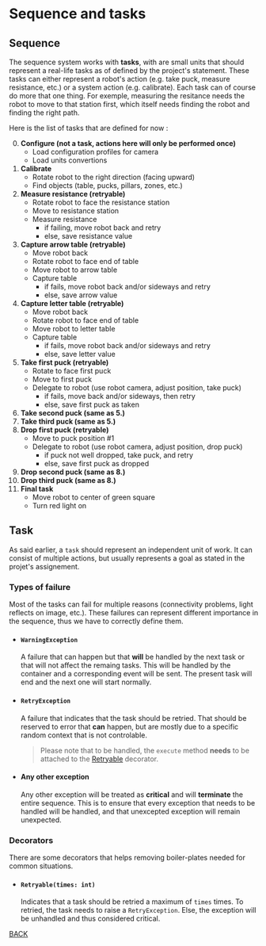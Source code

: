 # Sequence and tasks

## Sequence

The sequence system works with **tasks**, with are small units that should represent a real-life tasks as of defined by the project's statement. These tasks can either represent a robot's action (e.g. take puck, measure resistance, etc.) or a system action (e.g. calibrate). Each task can of course do more that one thing. For exemple, measuring the resitance needs the robot to move to that station first, which itself needs finding the robot and finding the right path.

Here is the list of tasks that are defined for now :

0. **Configure (not a task, actions here will only be performed once)**
    - Load configuration profiles for camera
    - Load units convertions
1. **Calibrate**
    - Rotate robot to the right direction (facing upward)
    - Find objects (table, pucks, pillars, zones, etc.)
2. **Measure resistance (retryable)**
    - Rotate robot to face the resistance station
    - Move to resistance station
    - Measure resistance
        - if failing, move robot back and retry
        - else, save resistance value
3. **Capture arrow table (retryable)**
    - Move robot back
    - Rotate robot to face end of table
    - Move robot to arrow table
    - Capture table
        - if fails, move robot back and/or sideways and retry
        - else, save arrow value
4. **Capture letter table (retryable)**
    - Move robot back
    - Rotate robot to face end of table
    - Move robot to letter table
    - Capture table
        - if fails, move robot back and/or sideways and retry
        - else, save letter value
5. **Take first puck (retryable)**
    - Rotate to face first puck
    - Move to first puck
    - Delegate to robot (use robot camera, adjust position, take puck)
        - if fails, move back and/or sideways, then retry
        - else, save first puck as taken
6. **Take second puck (same as 5.)**
7. **Take third puck (same as 5.)**
8. **Drop first puck (retryable)**
    - Move to puck position #1
    - Delegate to robot (use robot camera, adjust position, drop puck)
        - if puck not well dropped, take puck, and retry
        - else, save first puck as dropped
9. **Drop second puck (same as 8.)**
10. **Drop third puck (same as 8.)**
11. **Final task**
    - Move robot to center of green square
    - Turn red light on

## Task

As said earlier, a `task` should represent an independent unit of work. It can consist of multiple actions, but usually represents a goal as stated in the projet's assignement.

### Types of failure

Most of the tasks can fail for multiple reasons (connectivity problems, light reflects on image, etc.). These failures can represent different importance in the sequence, thus we have to correctly define them.

- #### `WarningException`

  A failure that can happen but that **will** be handled by the next task or that will not affect the remaing tasks. This will be handled by the container and a corresponding event will be sent. The present task will end and the next one will start normally.

- #### `RetryException`

  A failure that indicates that the task should be retried. That should be reserved to error that **can** happen, but are mostly due to a specific random context that is not controlable. 

  > Please note that to be handled, the `execute` method **needs** to be attached to the [Retryable](#retryabletimes-int) decorator. 

- #### Any other exception

  Any other exception will be treated as **critical** and will **terminate** the entire sequence. This is to ensure that every exception that needs to be handled will be handled, and that unexcepted exception will remain unexpected. 

### Decorators

There are some decorators that helps removing boiler-plates needed for common situations.

- #### `Retryable(times: int)`

  Indicates that a task should be retried a maximum of `times` times. To retried, the task needs to raise a `RetryException`. Else, the exception will be unhandled and thus considered critical. 

[BACK](./README.md)
